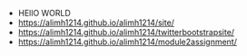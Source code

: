 - HEllO WORLD
- https://alimh1214.github.io/alimh1214/site/
- https://alimh1214.github.io/alimh1214/twitterbootstrapsite/
- https://alimh1214.github.io/alimh1214/module2assignment/

